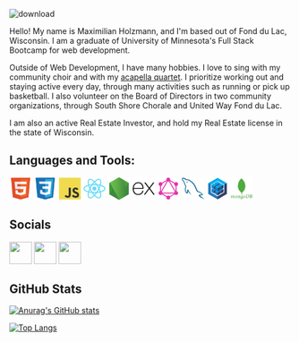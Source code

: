 ![download](https://user-images.githubusercontent.com/16532491/230646947-719b86f6-3f6c-4b07-9e2c-95d95e1895a6.png)

Hello! My name is Maximilian Holzmann, and I'm based out of Fond du Lac, Wisconsin. I am a graduate of University of Minnesota's Full Stack Bootcamp for web development. 

Outside of Web Development, I have many hobbies. I love to sing with my community choir and with my [acapella quartet](https://blueberriesmusic.vercel.app/). I prioritize working out and staying active every day, through many activities such as running or pick up basketball. I also volunteer on the Board of Directors in two community organizations, through South Shore Chorale and United Way Fond du Lac.

I am also an active Real Estate Investor, and hold my Real Estate license in the state of Wisconsin. 

<h2 align="left">Languages and Tools:</h2>
<p align="left">
<img width="40" height="40" src="https://raw.githubusercontent.com/devicons/devicon/1119b9f84c0290e0f0b38982099a2bd027a48bf1/icons/html5/html5-original.svg">
<img width="40" height="40" src="https://raw.githubusercontent.com/devicons/devicon/1119b9f84c0290e0f0b38982099a2bd027a48bf1/icons/css3/css3-original.svg">
<img width="40" height="40" src="https://raw.githubusercontent.com/devicons/devicon/1119b9f84c0290e0f0b38982099a2bd027a48bf1/icons/javascript/javascript-original.svg">
<img width="40" height="40" src="https://raw.githubusercontent.com/devicons/devicon/1119b9f84c0290e0f0b38982099a2bd027a48bf1/icons/react/react-original.svg">
<img width="40" height="40" src="https://raw.githubusercontent.com/devicons/devicon/1119b9f84c0290e0f0b38982099a2bd027a48bf1/icons/nodejs/nodejs-original.svg">
<img width="40" height="40" src="https://raw.githubusercontent.com/devicons/devicon/1119b9f84c0290e0f0b38982099a2bd027a48bf1/icons/express/express-original.svg">
<img width="40" height="40" src="https://raw.githubusercontent.com/devicons/devicon/1119b9f84c0290e0f0b38982099a2bd027a48bf1/icons/graphql/graphql-plain.svg">
<img width="40" height="40" src="https://raw.githubusercontent.com/devicons/devicon/1119b9f84c0290e0f0b38982099a2bd027a48bf1/icons/mysql/mysql-plain.svg">
<img width="40" height="40" src="https://raw.githubusercontent.com/devicons/devicon/1119b9f84c0290e0f0b38982099a2bd027a48bf1/icons/sequelize/sequelize-original.svg">
<img width="40" height="40" src="https://raw.githubusercontent.com/devicons/devicon/1119b9f84c0290e0f0b38982099a2bd027a48bf1/icons/mongodb/mongodb-plain-wordmark.svg">
</p>

<!-- ## Certificates -->

## Socials
<div align="left" margin="10">
<!-- <a href=""><img width="40" height="40" src="https://raw.githubusercontent.com/gauravghongde/social-icons/9d939e1c5b7ea4a24ac39c3e4631970c0aa1b920/SVG/Color/Twitter.svg"/></a> -->
<a href="https://www.linkedin.com/in/maximilian-holzmann-416483216/"><img width="40" height="40" src="https://raw.githubusercontent.com/gauravghongde/social-icons/9d939e1c5b7ea4a24ac39c3e4631970c0aa1b920/SVG/Color/LinkedIN.svg" /></a>
<a href="https://www.instagram.com/maximilian_jh/"><img width="40" height="40" src="https://raw.githubusercontent.com/gauravghongde/social-icons/9d939e1c5b7ea4a24ac39c3e4631970c0aa1b920/SVG/Color/Instagram.svg"/></a>
<a href="https://www.facebook.com/maximilian.holzmann.33"><img width="40" height="40" src="https://raw.githubusercontent.com/gauravghongde/social-icons/9d939e1c5b7ea4a24ac39c3e4631970c0aa1b920/SVG/Color/Facebook.svg"/></a>

## GitHub Stats

[![Anurag's GitHub stats](https://github-readme-stats.vercel.app/api?username=MaxHolzmann)](https://github.com/anuraghazra/github-readme-stats)

[![Top Langs](https://github-readme-stats.vercel.app/api/top-langs/?username=anuraghazra&layout=compact)](https://github.com/anuraghazra/github-readme-stats)

